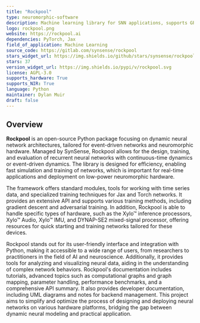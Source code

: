 ```yaml
---
title: "Rockpool"
type: neuromorphic-software
description: Machine learning library for SNN applications, supports GPU, TPU, CPU acceleration, and neuromorphic compute hardware deployment.
logo: rockpool.png
website: https://rockpool.ai
dependencies: PyTorch, Jax
field_of_application: Machine Learning
source_code: https://gitlab.com/synsense/rockpool
stars_widget_url: https://img.shields.io/github/stars/synsense/rockpool.svg?style=social
stars: 37
version_widget_url: https://img.shields.io/pypi/v/rockpool.svg
license: AGPL-3.0
supports_hardware: True
supports_NIR: True
language: Python
maintainer: Dylan Muir
draft: false
---
```


## Overview
**Rockpool** is an open-source Python package focusing on dynamic neural network architectures, tailored for event-driven networks and neuromorphic hardware. Managed by SynSense,
Rockpool allows for the design, training, and evaluation of recurrent neural networks with continuous-time dynamics or event-driven dynamics. The library is designed for efficiency,
enabling fast simulation and training of networks, which is important for real-time applications and deployment on low-power neuromorphic hardware.

The framework offers standard modules, tools for working with time series data, and specialized training techniques for Jax and Torch networks. It provides an extensive API and
supports various training methods, including gradient descent and adversarial training. In addition, Rockpool is able to handle specific types of hardware, such as the Xylo™
inference processors, Xylo™ Audio, Xylo™ IMU, and DYNAP-SE2 mixed-signal processor, offering resources for quick starting and training networks tailored for these devices.

Rockpool stands out for its user-friendly interface and integration with Python, making it accessible to a wide range of users, from researchers to practitioners in the field of AI
and neuroscience. Additionally, it provides tools for analyzing and visualizing neural data, aiding in the understanding of complex network behaviors. Rockpool's documentation
includes tutorials, advanced topics such as computational graphs and graph mapping, parameter handling, performance benchmarks, and a comprehensive API summary. It also provides
developer documentation, including UML diagrams and notes for backend management. This project aims to simplify and optimize the process of designing and deploying
neural networks on various hardware platforms, bridging the gap between dynamic neural modeling and practical application.

